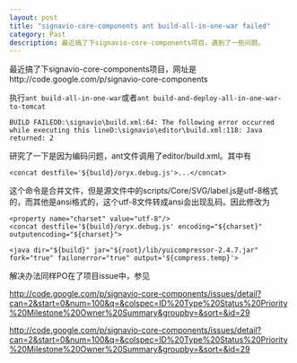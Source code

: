 ```yaml
---
layout: post
title: "signavio-core-components ant build-all-in-one-war failed"
category: Past
description: 最近搞了下signavio-core-components项目，遇到了一些问题。
---
```

最近搞了下signavio-core-components项目，网址是http://code.google.com/p/signavio-core-components

执行`ant build-all-in-one-war`或者`ant build-and-deploy-all-in-one-war-to-tomcat`

```
BUILD FAILEDD:\signavio\build.xml:64: The following error occurred while executing this lineD:\signavio\editor\build.xml:118: Java returned: 2
```

研究了一下是因为编码问题，ant文件调用了editor/build.xml。其中有

```
<concat destfile='${build}/oryx.debug.js'>...</concat>
```

这个命令是合并文件，但是源文件中的scripts/Core/SVG/label.js是utf-8&#26684;式的，而其他是ansi&#26684;式的，这个utf-8文件转成ansi会出现乱码。因此修改为

```
<property name="charset" value="utf-8"/>
<concat destfile='${build}/oryx.debug.js' encoding="${charset}" outputencoding="${charset}">

<java dir="${build}" jar="${root}/lib/yuicompressor-2.4.7.jar" fork="true" failonerror="true" output='${compress.temp}'>
```

解决办法同样PO在了项目issue中，参见

http://code.google.com/p/signavio-core-components/issues/detail?can=2&start=0&num=100&q=&colspec=ID%20Type%20Status%20Priority%20Milestone%20Owner%20Summary&groupby=&sort=&id=29

http://code.google.com/p/signavio-core-components/issues/detail?can=2&start=0&num=100&q=&colspec=ID%20Type%20Status%20Priority%20Milestone%20Owner%20Summary&groupby=&sort=&id=29

